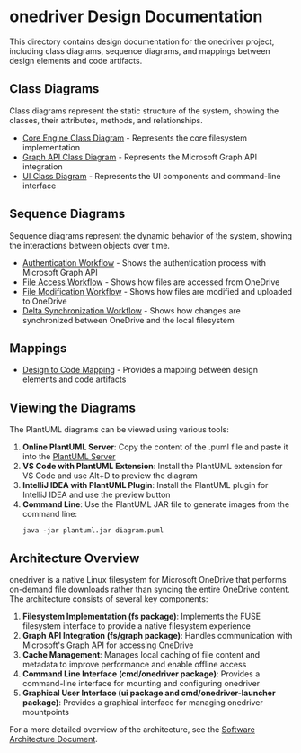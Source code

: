 # onedriver Design Documentation

This directory contains design documentation for the onedriver project, including class diagrams, sequence diagrams, and mappings between design elements and code artifacts.

## Class Diagrams

Class diagrams represent the static structure of the system, showing the classes, their attributes, methods, and relationships.

- [Core Engine Class Diagram](core_engine_class_diagram.puml) - Represents the core filesystem implementation
- [Graph API Class Diagram](graph_api_class_diagram.puml) - Represents the Microsoft Graph API integration
- [UI Class Diagram](ui_class_diagram.puml) - Represents the UI components and command-line interface

## Sequence Diagrams

Sequence diagrams represent the dynamic behavior of the system, showing the interactions between objects over time.

- [Authentication Workflow](auth_sequence_diagram.puml) - Shows the authentication process with Microsoft Graph API
- [File Access Workflow](file_access_sequence_diagram.puml) - Shows how files are accessed from OneDrive
- [File Modification Workflow](file_modification_sequence_diagram.puml) - Shows how files are modified and uploaded to OneDrive
- [Delta Synchronization Workflow](delta_sync_sequence_diagram.puml) - Shows how changes are synchronized between OneDrive and the local filesystem

## Mappings

- [Design to Code Mapping](design_to_code_mapping.md) - Provides a mapping between design elements and code artifacts

## Viewing the Diagrams

The PlantUML diagrams can be viewed using various tools:

1. **Online PlantUML Server**: Copy the content of the .puml file and paste it into the [PlantUML Server](http://www.plantuml.com/plantuml/uml/)
2. **VS Code with PlantUML Extension**: Install the PlantUML extension for VS Code and use Alt+D to preview the diagram
3. **IntelliJ IDEA with PlantUML Plugin**: Install the PlantUML plugin for IntelliJ IDEA and use the preview button
4. **Command Line**: Use the PlantUML JAR file to generate images from the command line:
   ```
   java -jar plantuml.jar diagram.puml
   ```

## Architecture Overview

onedriver is a native Linux filesystem for Microsoft OneDrive that performs on-demand file downloads rather than syncing the entire OneDrive content. The architecture consists of several key components:

1. **Filesystem Implementation (fs package)**: Implements the FUSE filesystem interface to provide a native filesystem experience
2. **Graph API Integration (fs/graph package)**: Handles communication with Microsoft's Graph API for accessing OneDrive
3. **Cache Management**: Manages local caching of file content and metadata to improve performance and enable offline access
4. **Command Line Interface (cmd/onedriver package)**: Provides a command-line interface for mounting and configuring onedriver
5. **Graphical User Interface (ui package and cmd/onedriver-launcher package)**: Provides a graphical interface for managing onedriver mountpoints

For a more detailed overview of the architecture, see the [Software Architecture Document](software_architecture_document.md).